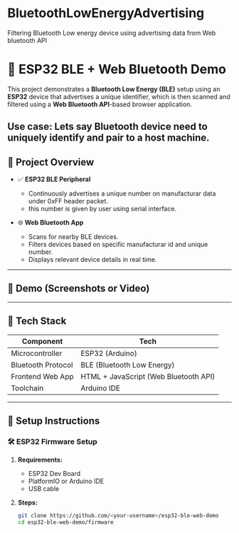 # BluetoothLowEnergyAdvertising
Filtering Bluetooth Low energy device using advertising data from Web bluetooth API 

# 🔵 ESP32 BLE + Web Bluetooth Demo

This project demonstrates a **Bluetooth Low Energy (BLE)** setup using an **ESP32** device that advertises a unique identifier, which is then scanned and filtered using a **Web Bluetooth API**-based browser application.


Use case:
Lets say Bluetooth device need to uniquely identify and pair to a host machine.
---

## 🚀 Project Overview

- ✅ **ESP32 BLE Peripheral**
  - Continuously advertises a unique number on manufacturar data under 0xFF header packet.
  - this number is given by user using serial interface.

- 🌐 **Web Bluetooth App**
  - Scans for nearby BLE devices.
  - Filters devices based on specific manufacturar id and unique number.
  - Displays relevant device details in real time.

---

## 📸 Demo (Screenshots or Video)


---

## 🧩 Tech Stack

| Component          | Tech                     		|
|--------------------|------------------------------------------|
| Microcontroller    | ESP32 (Arduino)				|
| Bluetooth Protocol | BLE (Bluetooth Low Energy) 		|
| Frontend Web App   | HTML + JavaScript (Web Bluetooth API) 	|
| Toolchain          | Arduino IDE 				|

---

## 🔧 Setup Instructions

### 🛠 ESP32 Firmware Setup

1. **Requirements:**
   - ESP32 Dev Board
   - PlatformIO or Arduino IDE
   - USB cable

2. **Steps:**
   ```bash
   git clone https://github.com/<your-username>/esp32-ble-web-demo
   cd esp32-ble-web-demo/firmware
